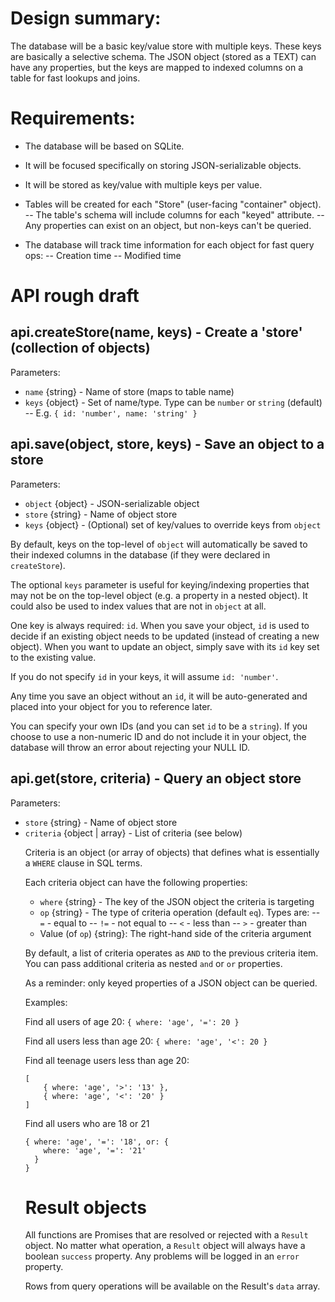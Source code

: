 Design summary:
===
The database will be a basic key/value store with multiple keys.
These keys are basically a selective schema. The JSON object (stored as a TEXT)
can have any properties, but the keys are mapped to indexed columns on a table 
for fast lookups and joins.

Requirements:
===
- The database will be based on SQLite.
- It will be focused specifically on storing JSON-serializable objects.
- It will be stored as key/value with multiple keys per value.

- Tables will be created for each "Store" (user-facing "container" object).
-- The table's schema will include columns for each "keyed" attribute.
-- Any properties can exist on an object, but non-keys can't be queried.

- The database will track time information for each object for fast query ops:
-- Creation time
-- Modified time

API rough draft
====

api.createStore(name, keys) - Create a 'store' (collection of objects)
---

Parameters:

- `name` {string} - Name of store (maps to table name)
- `keys` {object} - Set of name/type. Type can be `number` or `string` (default)
-- E.g. `{ id: 'number', name: 'string' }`


api.save(object, store, keys) - Save an object to a store
---

Parameters:

- `object` {object} - JSON-serializable object
- `store` {string} - Name of object store
- `keys` {object} - (Optional) set of key/values to override keys from `object`

By default, keys on the top-level of `object` will automatically be saved to
their indexed columns in the database (if they were declared in `createStore`).

The optional `keys` parameter is useful for keying/indexing properties that may
not be on the top-level object (e.g. a property in a nested object). It could
also be used to index values that are not in `object` at all.

One key is always required: `id`. When you save your object,
`id` is used to decide if an existing object needs to be updated (instead of
creating a new object). When you want to update an object, simply save with its
`id` key set to the existing value.

If you do not specify `id` in your keys, it will assume `id: 'number'`.

Any time you save an object without an `id`, it will be auto-generated and
placed into your object for you to reference later.

You can specify your own IDs (and you can set `id` to be a `string`). If you
choose to use a non-numeric ID and do not include it in your object, the
database will throw an error about rejecting your NULL ID.

api.get(store, criteria) - Query an object store
---

Parameters:

- `store` {string} - Name of object store
- `criteria` {object | array<object>} - List of criteria (see below)

Criteria is an object (or array of objects) that defines what is
essentially a `WHERE` clause in SQL terms.

Each criteria object can have the following properties:

- `where` {string} - The key of the JSON object the criteria is targeting
- `op` {string} - The type of criteria operation (default `eq`). Types are:
-- `=` - equal to
-- `!=` - not equal to
-- `<` - less than
-- `>` - greater than
- Value (of `op`) {string}: The right-hand side of the criteria argument

By default, a list of criteria operates as `AND` to the previous criteria item.
You can pass additional criteria as nested `and` or `or` properties.

As a reminder: only keyed properties of a JSON object can be queried.

Examples:

Find all users of age 20:
`{ where: 'age', '=': 20 }`

Find all users less than age 20:
`{ where: 'age', '<': 20 }`

Find all teenage users less than age 20:

    [
        { where: 'age', '>': '13' },
        { where: 'age', '<': '20' }
    ]

Find all users who are 18 or 21

    { where: 'age', '=': '18', or: {
        where: 'age', '=': '21'
      }
    }

Result objects
===
All functions are Promises that are resolved or rejected with a `Result` object.
No matter what operation, a `Result` object will always have a boolean
`success` property. Any problems will be logged in an `error` property.

Rows from query operations will be available on the Result's `data` array.
